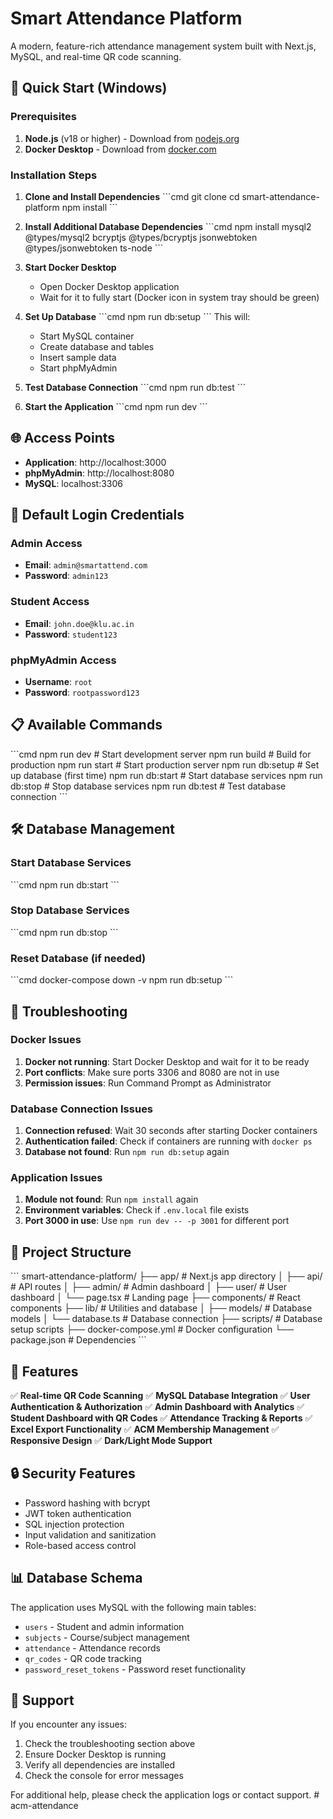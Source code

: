 # Smart Attendance Platform

A modern, feature-rich attendance management system built with Next.js, MySQL, and real-time QR code scanning.

## 🚀 Quick Start (Windows)

### Prerequisites
1. **Node.js** (v18 or higher) - Download from [nodejs.org](https://nodejs.org/)
2. **Docker Desktop** - Download from [docker.com](https://www.docker.com/products/docker-desktop/)

### Installation Steps

1. **Clone and Install Dependencies**
   \`\`\`cmd
   git clone <your-repo-url>
   cd smart-attendance-platform
   npm install
   \`\`\`

2. **Install Additional Database Dependencies**
   \`\`\`cmd
   npm install mysql2 @types/mysql2 bcryptjs @types/bcryptjs jsonwebtoken @types/jsonwebtoken ts-node
   \`\`\`

3. **Start Docker Desktop**
   - Open Docker Desktop application
   - Wait for it to fully start (Docker icon in system tray should be green)

4. **Set Up Database**
   \`\`\`cmd
   npm run db:setup
   \`\`\`
   This will:
   - Start MySQL container
   - Create database and tables
   - Insert sample data
   - Start phpMyAdmin

5. **Test Database Connection**
   \`\`\`cmd
   npm run db:test
   \`\`\`

6. **Start the Application**
   \`\`\`cmd
   npm run dev
   \`\`\`

## 🌐 Access Points

- **Application**: http://localhost:3000
- **phpMyAdmin**: http://localhost:8080
- **MySQL**: localhost:3306

## 🔑 Default Login Credentials

### Admin Access
- **Email**: `admin@smartattend.com`
- **Password**: `admin123`

### Student Access
- **Email**: `john.doe@klu.ac.in`
- **Password**: `student123`

### phpMyAdmin Access
- **Username**: `root`
- **Password**: `rootpassword123`

## 📋 Available Commands

\`\`\`cmd
npm run dev          # Start development server
npm run build        # Build for production
npm run start        # Start production server
npm run db:setup     # Set up database (first time)
npm run db:start     # Start database services
npm run db:stop      # Stop database services
npm run db:test      # Test database connection
\`\`\`

## 🛠️ Database Management

### Start Database Services
\`\`\`cmd
npm run db:start
\`\`\`

### Stop Database Services
\`\`\`cmd
npm run db:stop
\`\`\`

### Reset Database (if needed)
\`\`\`cmd
docker-compose down -v
npm run db:setup
\`\`\`

## 🔧 Troubleshooting

### Docker Issues
1. **Docker not running**: Start Docker Desktop and wait for it to be ready
2. **Port conflicts**: Make sure ports 3306 and 8080 are not in use
3. **Permission issues**: Run Command Prompt as Administrator

### Database Connection Issues
1. **Connection refused**: Wait 30 seconds after starting Docker containers
2. **Authentication failed**: Check if containers are running with `docker ps`
3. **Database not found**: Run `npm run db:setup` again

### Application Issues
1. **Module not found**: Run `npm install` again
2. **Environment variables**: Check if `.env.local` file exists
3. **Port 3000 in use**: Use `npm run dev -- -p 3001` for different port

## 📁 Project Structure

\`\`\`
smart-attendance-platform/
├── app/                    # Next.js app directory
│   ├── api/               # API routes
│   ├── admin/             # Admin dashboard
│   ├── user/              # User dashboard
│   └── page.tsx           # Landing page
├── components/            # React components
├── lib/                   # Utilities and database
│   ├── models/           # Database models
│   └── database.ts       # Database connection
├── scripts/              # Database setup scripts
├── docker-compose.yml    # Docker configuration
└── package.json          # Dependencies
\`\`\`

## 🎯 Features

✅ **Real-time QR Code Scanning**
✅ **MySQL Database Integration**
✅ **User Authentication & Authorization**
✅ **Admin Dashboard with Analytics**
✅ **Student Dashboard with QR Codes**
✅ **Attendance Tracking & Reports**
✅ **Excel Export Functionality**
✅ **ACM Membership Management**
✅ **Responsive Design**
✅ **Dark/Light Mode Support**

## 🔒 Security Features

- Password hashing with bcrypt
- JWT token authentication
- SQL injection protection
- Input validation and sanitization
- Role-based access control

## 📊 Database Schema

The application uses MySQL with the following main tables:
- `users` - Student and admin information
- `subjects` - Course/subject management
- `attendance` - Attendance records
- `qr_codes` - QR code tracking
- `password_reset_tokens` - Password reset functionality

## 🤝 Support

If you encounter any issues:
1. Check the troubleshooting section above
2. Ensure Docker Desktop is running
3. Verify all dependencies are installed
4. Check the console for error messages

For additional help, please check the application logs or contact support.
#   a c m - a t t e n d a n c e  
 
